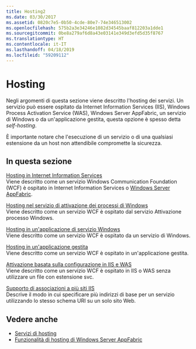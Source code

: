 ```yaml
---
title: Hosting2
ms.date: 03/30/2017
ms.assetid: 0820c7e5-0b50-4cde-80e7-74e346513002
ms.openlocfilehash: 575b2a3e34246e1082d34545baaf812203a1dde1
ms.sourcegitcommit: 0be8a279af6d8a43e03141e349d3efd5d35f8767
ms.translationtype: HT
ms.contentlocale: it-IT
ms.lasthandoff: 04/18/2019
ms.locfileid: "59209112"
---
```

# <a name="hosting"></a>Hosting
Negli argomenti di questa sezione viene descritto l'hosting dei servizi. Un servizio può essere ospitato da Internet Information Services (IIS), Windows Process Activation Service (WAS), Windows Server AppFabric, un servizio di Windows o da un'applicazione gestita, questa opzione è spesso detta *self-hosting*.  
  
 È importante notare che l'esecuzione di un servizio o di una qualsiasi estensione da un host non attendibile compromette la sicurezza.  
  
## <a name="in-this-section"></a>In questa sezione  
 [Hosting in Internet Information Services](../../../../docs/framework/wcf/feature-details/hosting-in-internet-information-services.md)  
 Viene descritto come un servizio Windows Communication Foundation (WCF) è ospitato in Internet Information Services o [Windows Server AppFabric](https://go.microsoft.com/fwlink/?LinkId=196496).  
  
 [Hosting nel servizio di attivazione dei processi di Windows](../../../../docs/framework/wcf/feature-details/hosting-in-windows-process-activation-service.md)  
 Viene descritto come un servizio WCF è ospitato dal servizio Attivazione processo Windows.  
  
 [Hosting in un'applicazione di servizio Windows](../../../../docs/framework/wcf/feature-details/hosting-in-a-windows-service-application.md)  
 Viene descritto come un servizio WCF è ospitato da un servizio di Windows.  
  
 [Hosting in un'applicazione gestita](../../../../docs/framework/wcf/feature-details/hosting-in-a-managed-application.md)  
 Viene descritto come un servizio WCF è ospitato in un'applicazione gestita.  
  
 [Attivazione basata sulla configurazione in IIS e WAS](../../../../docs/framework/wcf/feature-details/configuration-based-activation-in-iis-and-was.md)  
 Viene descritto come un servizio WCF è ospitato in IIS o WAS senza utilizzare un file con estensione svc.  
  
 [Supporto di associazioni a più siti IIS](../../../../docs/framework/wcf/feature-details/supporting-multiple-iis-site-bindings.md)  
 Descrive il modo in cui specificare più indirizzi di base per un servizio utilizzando lo stesso schema URI su un solo sito Web.  
  
## <a name="see-also"></a>Vedere anche

- [Servizi di hosting](../../../../docs/framework/wcf/hosting-services.md)
- [Funzionalità di hosting di Windows Server AppFabric](https://go.microsoft.com/fwlink/?LinkId=201276)
